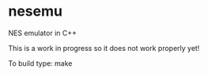 nesemu
======

NES emulator in C++

This is a work in progress so it does not work properly yet!

To build type:  make
